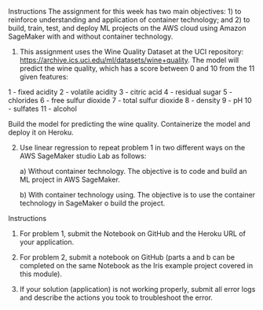 Instructions
The assignment for this week has two main objectives: 1) to reinforce understanding and application of container technology; and 2) to build, train, test, and deploy ML projects on the AWS cloud using Amazon SageMaker with and without container technology.

1. This assignment uses the Wine Quality Dataset at the UCI repository:  https://archive.ics.uci.edu/ml/datasets/wine+quality. The model will predict the wine quality, which has a score between 0 and 10 from the 11 given features:

1 - fixed acidity
2 - volatile acidity
3 - citric acid
4 - residual sugar
5 - chlorides
6 - free sulfur dioxide
7 - total sulfur dioxide
8 - density
9 - pH
10 - sulfates
11 - alcohol  

Build the model for predicting the wine quality. Containerize the model and deploy it on Heroku.

2. Use linear regression to repeat problem 1 in two different ways on the AWS SageMaker studio Lab as follows:

    a) Without container technology. The objective is to code and build an ML project in AWS SageMaker.

    b) With container technology using. The objective is to use the container technology in SageMaker o build the project.

Instructions
1. For problem 1, submit the Notebook on GitHub and the Heroku URL of your application.

2. For problem 2, submit a notebook on GitHub (parts a and b can be completed on the same Notebook as the Iris example project covered in this module).

3. If your solution (application) is not working properly, submit all error logs and describe the actions you took to troubleshoot the error.
